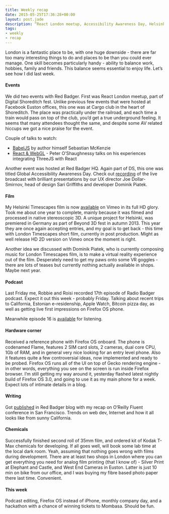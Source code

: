 ```yaml
---
title: Weekly recap
date: 2015-05-25T17:36:28+00:00
layout: post.jade
description: “React London meetup, Accessibility Awareness Day, Helsinki Timescapes film, Radio Badger podcast, Firefox OS and analog film printing“
tags:
- weekly
- recap
---
```


London is a fantastic place to be, with one huge downside - there are far too many interesting things to do and places to be than you could ever manage. One skill becomes particularly handy - ability to balance work, hobbies, family and friends. This balance seems essential to enjoy life. Let’s see how I did last week.

#### Events

We did two events with Red Badger. First was React London meetup, part of Digital Shoreditch fest. Unlike previous few events that were hosted at Facebook Euston offices, this one was at Cargo club in the heart of Shoreditch. The place was practically under the railroad, and each time a train would pass on top of the club, you’d get a true underground feeling. It seems that many attendees thought the same, and despite some AV related hiccups we got a nice praise for the event.

Couple of talks to watch:

* [BabelJS](https://www.youtube.com/watch?v=xnx9Ft3QleI) by author himself Sebastian McKenzie
* [React & WebGL](https://www.youtube.com/watch?v=LcsGax4F6Xo) - Peter O’Shaughnessy talks on his experiences integrating ThreeJS with React

Another event was hosted at Red Badger HQ. Again part of DS, this one was titled Global Accessibility Awareness Day. Check out [recording](https://www.youtube.com/watch?v=wJ7e9U7cYuo) of the live broadcast with brilliant presentations by our UX director Joe Dollar-Smirnov, head of design Sari Griffiths and developer Dominik Piatek.

#### Film

My Helsinki Timescapes film is now [available](https://vimeo.com/128348686) on Vimeo in its full HD glory. Took me about one year to complete, mainly because it was filmed and processed in native stereoscopic 3D. A unique project for Helsinki, was premiered in Germany as part of Beyond 3D fest in autumn 2013. This year they are once again accepting entries, and my goal is to get back - this time with London Timescapes short film, currently in post production. Might as well release HD 2D version on Vimeo once the moment is right.

Another idea we discussed with Dominik Piatek, who is currently composing music for London Timescapes film, is to make a virtual reality experience out of the film. Desperately need to get my paws onto some VR goggles - there are lots of teases but currently nothing actually available in shops. Maybe next year.

#### Podcast

Last Friday me, Robbie and Roisi recorded 17th episode of Radio Badger podcast. Expect it out this week - probably Friday. Talking about recent trips to California, Estonian e-residenship, Apple Watch, Bitcoin pizza day, as well as getting live first impressions on Firefox OS phone.

Meanwhile episode 16 is [available](http://radiobadger.com/posts/2015-05-04-episode-16.html) for listening.

#### Hardware corner

Received a reference phone with Firefox OS onboard. The phone is codenamed Flame, features 2 SIM card slots, 2 cameras, dual core CPU, 1Gb of RAM, and in general very nice looking for an entry level phone. Also it features quite a few controversial ideas, now implemented and ready to be probed. Firefox OS runs all of the UI on top of Gecko rendering engine - in other words, everything you see on the screen is run inside Firefox browser. I’m still getting my way around it, yesterday flashed latest nightly build of Firefox OS 3.0, and going to use it as my main phone for a week. Expect lots of intimate details in a blog.

#### Writing

Got [published](http://red-badger.com/blog/2015/05/20/what-i-earned-on-the-future-of-internet-from-fluent-conference/) in Red Badger blog with my recap on O’Reilly Fluent conference in San Francisco. Trends on web dev, Internet and how it all looks like from sunny California.

#### Chemicals

Successfully finished second roll of 35mm film, and ordered kit of Kodak T-Max chemicals for developing. If all goes well, will book some lab time at the local dark room. Yeah, assuming that nothing goes wrong with films during development. There are at least two shops in London where you can get everything you need for analog film printing (that I know of) - Silver Print at Elephant and Castle, and West End Cameras in Euston. Latter is just 10 min on bike from our office, and I was buying my fibre based photo paper there last time. Convenient. 

#### This week

Podcast editing, Firefox OS instead of iPhone, monthly company day, and a hackathon with a chance of winning tickets to Mombasa. Should be fun.
